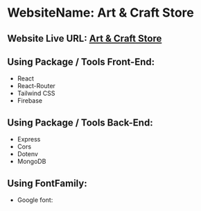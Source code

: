 # WebsiteName: Art & Craft Store

## Website Live URL: [Art & Craft Store]()

## Using Package / Tools Front-End:

- React
- React-Router
- Tailwind CSS
- Firebase

## Using Package / Tools Back-End:

- Express
- Cors
- Dotenv
- MongoDB

## Using FontFamily:

- Google font:
